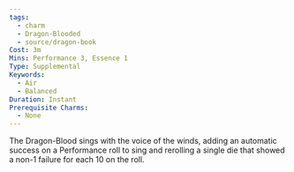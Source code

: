 ```yaml
---
tags:
  - charm
  - Dragon-Blooded
  - source/dragon-book
Cost: 3m
Mins: Performance 3, Essence 1
Type: Supplemental
Keywords:
  - Air
  - Balanced
Duration: Instant
Prerequisite Charms:
  - None
---
```

The Dragon-Blood sings with the voice of the winds, adding an automatic success on a Performance roll to sing and rerolling a single die that showed a non-1 failure for each 10 on the roll.